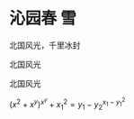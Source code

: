 # 沁园春 雪
北国风光，千里冰封

<font face="黑体">北国风光</font>



<font face="微软雅黑">北国风光</font>


$(x^2 + x^y )^{x^y}+ x_1^2= y_1 - y_2^{x_1-y_1^2}$ 

